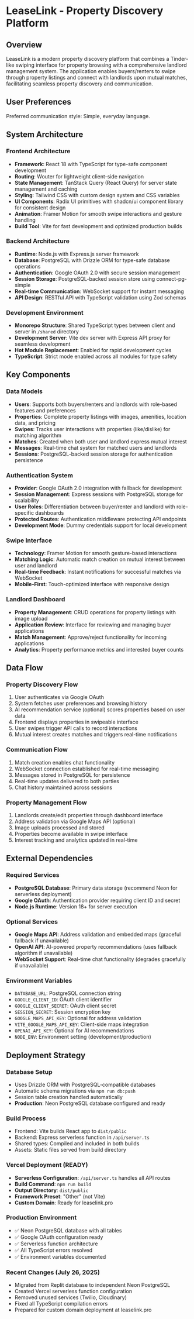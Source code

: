 # LeaseLink - Property Discovery Platform

## Overview

LeaseLink is a modern property discovery platform that combines a Tinder-like swiping interface for property browsing with a comprehensive landlord management system. The application enables buyers/renters to swipe through property listings and connect with landlords upon mutual matches, facilitating seamless property discovery and communication.

## User Preferences

Preferred communication style: Simple, everyday language.

## System Architecture

### Frontend Architecture
- **Framework**: React 18 with TypeScript for type-safe component development
- **Routing**: Wouter for lightweight client-side navigation
- **State Management**: TanStack Query (React Query) for server state management and caching
- **Styling**: Tailwind CSS with custom design system and CSS variables
- **UI Components**: Radix UI primitives with shadcn/ui component library for consistent design
- **Animation**: Framer Motion for smooth swipe interactions and gesture handling
- **Build Tool**: Vite for fast development and optimized production builds

### Backend Architecture
- **Runtime**: Node.js with Express.js server framework
- **Database**: PostgreSQL with Drizzle ORM for type-safe database operations
- **Authentication**: Google OAuth 2.0 with secure session management
- **Session Storage**: PostgreSQL-backed session store using connect-pg-simple
- **Real-time Communication**: WebSocket support for instant messaging
- **API Design**: RESTful API with TypeScript validation using Zod schemas

### Development Environment
- **Monorepo Structure**: Shared TypeScript types between client and server in `/shared` directory
- **Development Server**: Vite dev server with Express API proxy for seamless development
- **Hot Module Replacement**: Enabled for rapid development cycles
- **TypeScript**: Strict mode enabled across all modules for type safety

## Key Components

### Data Models
- **Users**: Supports both buyers/renters and landlords with role-based features and preferences
- **Properties**: Complete property listings with images, amenities, location data, and pricing
- **Swipes**: Tracks user interactions with properties (like/dislike) for matching algorithm
- **Matches**: Created when both user and landlord express mutual interest
- **Messages**: Real-time chat system for matched users and landlords
- **Sessions**: PostgreSQL-backed session storage for authentication persistence

### Authentication System
- **Provider**: Google OAuth 2.0 integration with fallback for development
- **Session Management**: Express sessions with PostgreSQL storage for scalability
- **User Roles**: Differentiation between buyer/renter and landlord with role-specific dashboards
- **Protected Routes**: Authentication middleware protecting API endpoints
- **Development Mode**: Dummy credentials support for local development

### Swipe Interface
- **Technology**: Framer Motion for smooth gesture-based interactions
- **Matching Logic**: Automatic match creation on mutual interest between user and landlord
- **Real-time Feedback**: Instant notifications for successful matches via WebSocket
- **Mobile-First**: Touch-optimized interface with responsive design

### Landlord Dashboard
- **Property Management**: CRUD operations for property listings with image upload
- **Application Review**: Interface for reviewing and managing buyer applications
- **Match Management**: Approve/reject functionality for incoming applications
- **Analytics**: Property performance metrics and interested buyer counts

## Data Flow

### Property Discovery Flow
1. User authenticates via Google OAuth
2. System fetches user preferences and browsing history
3. AI recommendation service (optional) scores properties based on user data
4. Frontend displays properties in swipeable interface
5. User swipes trigger API calls to record interactions
6. Mutual interest creates matches and triggers real-time notifications

### Communication Flow
1. Match creation enables chat functionality
2. WebSocket connection established for real-time messaging
3. Messages stored in PostgreSQL for persistence
4. Real-time updates delivered to both parties
5. Chat history maintained across sessions

### Property Management Flow
1. Landlords create/edit properties through dashboard interface
2. Address validation via Google Maps API (optional)
3. Image uploads processed and stored
4. Properties become available in swipe interface
5. Interest tracking and analytics updated in real-time

## External Dependencies

### Required Services
- **PostgreSQL Database**: Primary data storage (recommend Neon for serverless deployment)
- **Google OAuth**: Authentication provider requiring client ID and secret
- **Node.js Runtime**: Version 18+ for server execution

### Optional Services
- **Google Maps API**: Address validation and embedded maps (graceful fallback if unavailable)
- **OpenAI API**: AI-powered property recommendations (uses fallback algorithm if unavailable)
- **WebSocket Support**: Real-time chat functionality (degrades gracefully if unavailable)

### Environment Variables
- `DATABASE_URL`: PostgreSQL connection string
- `GOOGLE_CLIENT_ID`: OAuth client identifier
- `GOOGLE_CLIENT_SECRET`: OAuth client secret
- `SESSION_SECRET`: Session encryption key
- `GOOGLE_MAPS_API_KEY`: Optional for address validation
- `VITE_GOOGLE_MAPS_API_KEY`: Client-side maps integration
- `OPENAI_API_KEY`: Optional for AI recommendations
- `NODE_ENV`: Environment setting (development/production)

## Deployment Strategy

### Database Setup
- Uses Drizzle ORM with PostgreSQL-compatible databases
- Automatic schema migrations via `npm run db:push`
- Session table creation handled automatically
- **Production**: Neon PostgreSQL database configured and ready

### Build Process
- Frontend: Vite builds React app to `dist/public`
- Backend: Express serverless function in `/api/server.ts`
- Shared types: Compiled and included in both builds
- Assets: Static files served from build directory

### Vercel Deployment (READY)
- **Serverless Configuration**: `/api/server.ts` handles all API routes
- **Build Command**: `npm run build`
- **Output Directory**: `dist/public`
- **Framework Preset**: "Other" (not Vite)
- **Custom Domain**: Ready for leaselink.pro

### Production Environment
- ✅ Neon PostgreSQL database with all tables
- ✅ Google OAuth configuration ready
- ✅ Serverless function architecture
- ✅ All TypeScript errors resolved
- ✅ Environment variables documented

### Recent Changes (July 26, 2025)
- Migrated from Replit database to independent Neon PostgreSQL
- Created Vercel serverless function configuration
- Removed unused services (Twilio, Cloudinary)
- Fixed all TypeScript compilation errors
- Prepared for custom domain deployment at leaselink.pro